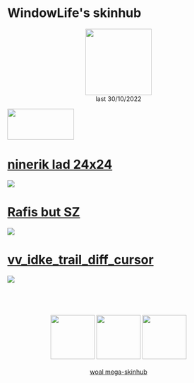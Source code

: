 # WindowLife's skinhub
<p align="center">
<a href="https://osu.ppy.sh/users/4108547">
  <img src="https://a.ppy.sh/4108547"  
       width="150"
       height="150"></a>
<br>
last 30/10/2022
</p>

<a href="https://i.imgur.com/o0kMf8Y.png">
<img src="https://i.imgur.com/o0kMf8Y.png"
       width="151" 
       height="70"/></a>

# [ninerik lad 24x24](https://github.com/rudjx3/skins/raw/main/windowlife/ninerik%20lad%2024x24.osk)
[![](https://i.imgur.com/mYcqwVq.png)](https://github.com/rudjx3/skins/raw/main/windowlife/ninerik%20lad%2024x24.osk)

# [Rafis but SZ](https://github.com/rudjx3/skins/raw/main/windowlife/Rafis%20but%20SZ.osk)
[![](https://i.imgur.com/yCR4SK9.png)](https://github.com/rudjx3/skins/raw/main/windowlife/Rafis%20but%20SZ.osk)

# [vv_idke_trail_diff_cursor](https://github.com/rudjx3/skins/raw/main/windowlife/vv_idke_trail_diff_cursor.osk)
[![](https://i.imgur.com/DN5ZNTn.jpg)](https://github.com/rudjx3/skins/raw/main/windowlife/vv_idke_trail_diff_cursor.osk)

#
<p align="center">
  <br></br>
  <a href="https://www.twitch.tv/windowlife">
  <img src="https://i.imgur.com/HM030lk.png" 
       width="100" 
       height="100"></a>
  <a href="https://www.youtube.com/channel/UCr9Yg0ALj6xHFwX5dZAmgbQ">
  <img src="https://i.imgur.com/YWbDUUy.png"  
       width="100" 
       height="100"></a>
  <a href="https://twitter.com/windowlifeosu">
  <img src="https://i.imgur.com/PUQ5uWf.png" 
       width="100" 
       height="100"></a>
  <br></br>
  <a href="README.md">woal mega-skinhub</a>
 </p>
